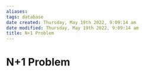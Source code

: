 ```yaml
---
aliases: 
tags: database 
date created: Thursday, May 19th 2022, 9:09:14 am
date modified: Thursday, May 19th 2022, 9:09:14 am
title: N+1 Problem
---
```


# N+1 Problem